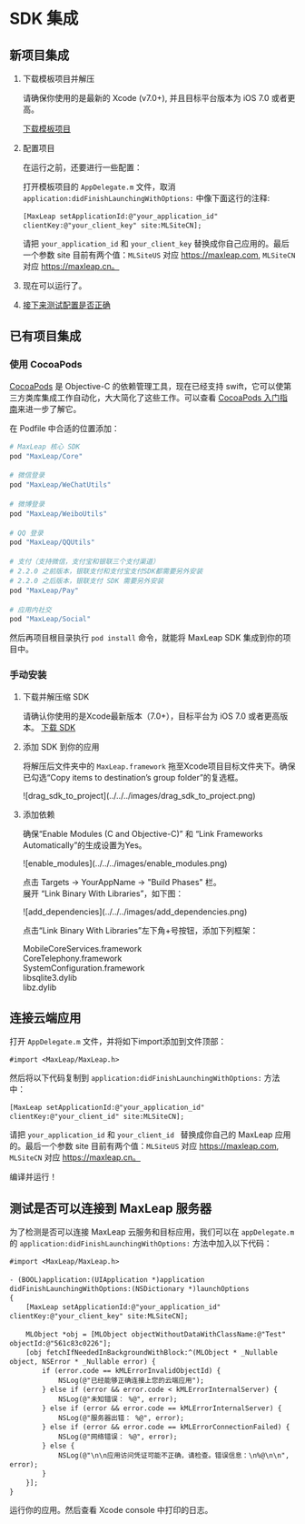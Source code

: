 # SDK 集成

## 新项目集成

1. 下载模板项目并解压

	请确保你使用的是最新的 Xcode (v7.0+), 并且目标平台版本为 iOS 7.0 或者更高。
	
	<a class="download-sdk" href="https://github.com/MaxLeap/StarterProject-iOS/archive/master.zip" target="_blank">下载模板项目</a>

2. 配置项目

	在运行之前，还要进行一些配置：
	
	打开模板项目的 `AppDelegate.m` 文件，取消 `application:didFinishLaunchingWithOptions:` 中像下面这行的注释:
	
	```objc
	[MaxLeap setApplicationId:@"your_application_id" clientKey:@"your_client_key" site:MLSiteCN];
	```
	
	请把 `your_application_id` 和 `your_client_key` 替换成你自己应用的。最后一个参数 site 目前有两个值：`MLSiteUS` 对应 https://maxleap.com, `MLSiteCN` 对应 https://maxleap.cn。

3. 现在可以运行了。

4. [接下来测试配置是否正确](#connection_test)

## 已有项目集成

### 使用 CocoaPods

[CocoaPods](https://guides.cocoapods.org/) 是 Objective-C 的依赖管理工具，现在已经支持 swift，它可以使第三方类库集成工作自动化，大大简化了这些工作。可以查看 [CocoaPods 入门指南](https://guides.cocoapods.org/using/getting-started.html)来进一步了解它。

在 Podfile 中合适的位置添加：

```ruby
# MaxLeap 核心 SDK
pod "MaxLeap/Core"
    
# 微信登录
pod "MaxLeap/WeChatUtils"
    
# 微博登录
pod "MaxLeap/WeiboUtils"
    
# QQ 登录
pod "MaxLeap/QQUtils"
    
# 支付（支持微信，支付宝和银联三个支付渠道）
# 2.2.0 之前版本，银联支付和支付宝支付SDK都需要另外安装
# 2.2.0 之后版本，银联支付 SDK 需要另外安装
pod "MaxLeap/Pay"
    
# 应用内社交
pod "MaxLeap/Social"
```

然后再项目根目录执行 `pod install` 命令，就能将 MaxLeap SDK 集成到你的项目中。

### 手动安装

1. 下载并解压缩 SDK

	请确认你使用的是Xcode最新版本（7.0+），目标平台为 iOS 7.0 或者更高版本。
[下载 SDK](https://s3.cn-north-1.amazonaws.com.cn/docs.maxleap.cn/iOS/latest/maxleap-sdk-ios-latest.zip)

2. 添加 SDK 到你的应用

	将解压后文件夹中的 `MaxLeap.framework` 拖至Xcode项目目标文件夹下。确保已勾选“Copy items to destination’s group folder”的复选框。
	
	<p class="image-wrapper">
	![drag_sdk_to_project](../../../images/drag_sdk_to_project.png)

3. 添加依赖

	确保“Enable Modules (C and Objective-C)” 和 “Link Frameworks Automatically”的生成设置为Yes。
    
    <p class="image-wrapper">
    ![enable_modules](../../../images/enable_modules.png)

	点击 Targets → YourAppName → "Build Phases" 栏。</br>
	展开 “Link Binary With Libraries”，如下图：
	
	<p class="image-wrapper">
	![add_dependencies](../../../images/add_dependencies.png)
	
	点击“Link Binary With Libraries”左下角+号按钮，添加下列框架：
	
	MobileCoreServices.framework</br>
	CoreTelephony.framework</br>
	SystemConfiguration.framework</br>
	libsqlite3.dylib</br>
	libz.dylib</br>


<span id="connection_test"></span>
## 连接云端应用

打开 `AppDelegate.m` 文件，并将如下import添加到文件顶部：

```objc
#import <MaxLeap/MaxLeap.h>
```

然后将以下代码复制到 `application:didFinishLaunchingWithOptions:` 方法中：

```objc
[MaxLeap setApplicationId:@"your_application_id" clientKey:@"your_client_id" site:MLSiteCN];
```

请把 `your_application_id` 和 `your_client_id ` 替换成你自己的 MaxLeap 应用的。最后一个参数 site 目前有两个值：`MLSiteUS` 对应 https://maxleap.com, `MLSiteCN` 对应 https://maxleap.cn。

编译并运行！


## 测试是否可以连接到 MaxLeap 服务器

为了检测是否可以连接 MaxLeap 云服务和目标应用，我们可以在 `appDelegate.m` 的 `application:didFinishLaunchingWithOptions:` 方法中加入以下代码：

```objc
#import <MaxLeap/MaxLeap.h>

- (BOOL)application:(UIApplication *)application didFinishLaunchingWithOptions:(NSDictionary *)launchOptions
{
	[MaxLeap setApplicationId:@"your_application_id" clientKey:@"your_client_key" site:MLSiteCN];

	MLObject *obj = [MLObject objectWithoutDataWithClassName:@"Test" objectId:@"561c83c0226"];
    [obj fetchIfNeededInBackgroundWithBlock:^(MLObject * _Nullable object, NSError * _Nullable error) {
        if (error.code == kMLErrorInvalidObjectId) {
            NSLog(@"已经能够正确连接上您的云端应用");
        } else if (error && error.code < kMLErrorInternalServer) {
            NSLog(@"未知错误： %@", error);
        } else if (error && error.code == kMLErrorInternalServer) {
            NSLog(@"服务器出错： %@", error);
        } else if (error && error.code == kMLErrorConnectionFailed) {
            NSLog(@"网络错误： %@", error);
        } else {
            NSLog(@"\n\n应用访问凭证可能不正确，请检查。错误信息：\n%@\n\n", error);
        }
	}];
}
```

运行你的应用。然后查看 Xcode console 中打印的日志。
